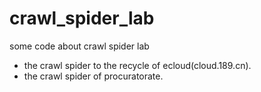 # crawl_spider_lab
some code about crawl spider lab

* the crawl spider to the recycle of ecloud(cloud.189.cn).
* the crawl spider of procuratorate.
